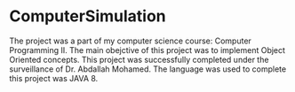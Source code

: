 # ComputerSimulation
The project was a part of my computer science course: Computer Programming II. The main obejctive of this project was to implement Object Oriented concepts. This project was successfully completed under the surveillance of Dr. Abdallah Mohamed. The language was used to complete this project was JAVA 8.
